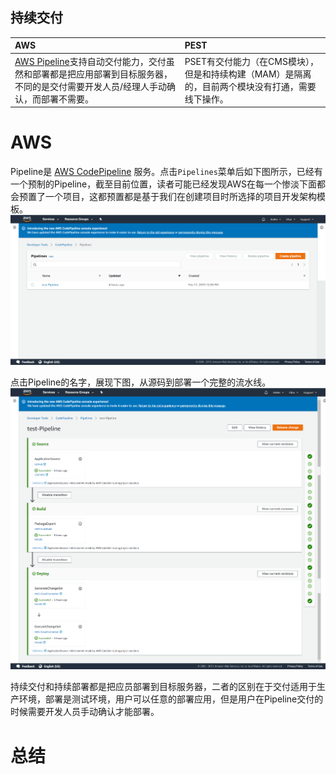 
## 持续交付

| AWS | PEST |
| :--- | :--- |
| [AWS Pipeline](aws-pipeline.md)支持自动交付能力，交付虽然和部署都是把应用部署到目标服务器，不同的是交付需要开发人员/经理人手动确认，而部署不需要。 | PSET有交付能力（在CMS模块），但是和持续构建（MAM）是隔离的，目前两个模块没有打通，需要线下操作。 |

# AWS
Pipeline是 [AWS CodePipeline](chapter4.7.md) 服务。点击`Pipelines`菜单后如下图所示，已经有一个预制的Pipeline，截至目前位置，读者可能已经发现AWS在每一个惨淡下面都会预置了一个项目，这都预置都是基于我们在创建项目时所选择的项目开发架构模板。  
![pipeliine](/assets/2019-02-17_165947.png)

点击Pipeline的名字，展现下图，从源码到部署一个完整的流水线。  
![pipeline](/assets/2019-02-17_170651.png)

持续交付和持续部署都是把应员部署到目标服务器，二者的区别在于交付适用于生产环境，部署是测试环境，用户可以任意的部署应用，但是用户在Pipeline交付的时候需要开发人员手动确认才能部署。

# 总结
